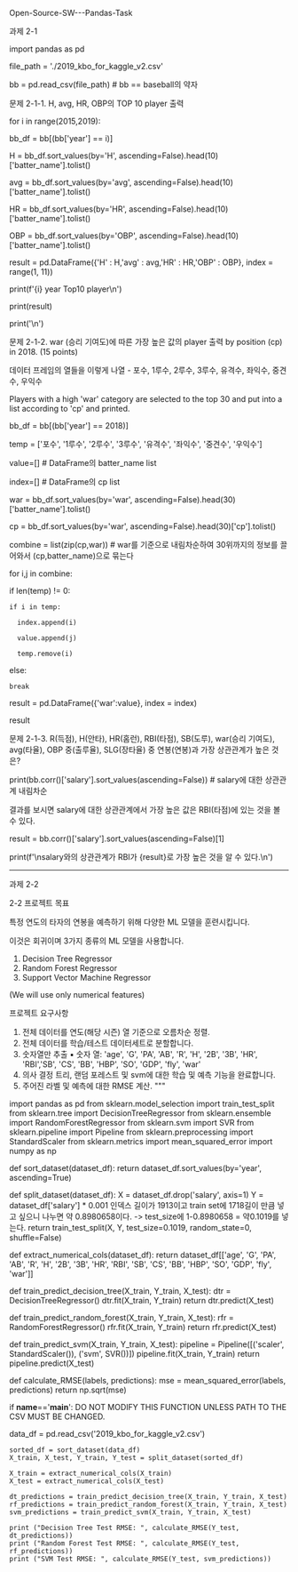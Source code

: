 Open-Source-SW---Pandas-Task

과제 2-1

import pandas as pd

file_path = './2019_kbo_for_kaggle_v2.csv'

bb = pd.read_csv(file_path) # bb == baseball의 약자

문제 2-1-1. H, avg, HR, OBP의 TOP 10 player 출력

for i in range(2015,2019):
  
  bb_df = bb[(bb['year'] == i)]
  
  H = bb_df.sort_values(by='H', ascending=False).head(10)['batter_name'].tolist()
  
  avg = bb_df.sort_values(by='avg', ascending=False).head(10)['batter_name'].tolist()
  
  HR = bb_df.sort_values(by='HR', ascending=False).head(10)['batter_name'].tolist()
  
  OBP = bb_df.sort_values(by='OBP', ascending=False).head(10)['batter_name'].tolist()
  
  result = pd.DataFrame({'H' : H,'avg' : avg,'HR' : HR,'OBP' : OBP}, index = range(1, 11))
  
  print(f'{i} year Top10 player\n')
  
  print(result)
  
  print('\n')

문제 2-1-2. war (승리 기여도)에 따른 가장 높은 값의 player 출력 by position (cp) in 2018. (15 points)

데이터 프레임의 열들을 이렇게 나열 - 포수, 1루수, 2루수, 3루수, 유격수, 좌익수, 중견수, 우익수

Players with a high 'war' category are selected to the top 30 and put into a list according to 'cp' and printed.

bb_df = bb[(bb['year'] == 2018)]

temp = ['포수', '1루수', '2루수', '3루수', '유격수', '좌익수', '중견수', '우익수']

value=[] # DataFrame의 batter_name list

index=[] # DataFrame의 cp list

war = bb_df.sort_values(by='war', ascending=False).head(30)['batter_name'].tolist()

cp = bb_df.sort_values(by='war', ascending=False).head(30)['cp'].tolist()

combine = list(zip(cp,war)) # war를 기준으로 내림차순하여 30위까지의 정보를 끌어와서 (cp,batter_name)으로 묶는다

for i,j in combine:

  if len(temp) != 0:
  
    if i in temp:
    
      index.append(i)
      
      value.append(j)
    
      temp.remove(i)
  
  else:
    
    break

result = pd.DataFrame({'war':value}, index = index)

result

문제 2-1-3. R(득점), H(안타), HR(홈런), RBI(타점), SB(도루), war(승리 기여도), avg(타율), OBP 중(출루율), SLG(장타율) 중 연봉(연봉)과 가장 상관관계가 높은 것은?

print(bb.corr()['salary'].sort_values(ascending=False)) # salary에 대한 상관관계 내림차순

결과를 보시면 salary에 대한 상관관계에서 가장 높은 값은 RBI(타점)에 있는 것을 볼 수 있다.

result = bb.corr()['salary'].sort_values(ascending=False)[1]

print(f'\nsalary와의 상관관계가 RBI가 {result}로 가장 높은 것을 알 수 있다.\n')

------------------------------------------------------------------------------------------------------------------------------------------------------------------

과제 2-2

2-2 프로젝트 목표

특정 연도의 타자의 연봉을 예측하기 위해 다양한 ML 모델을 훈련시킵니다.

이것은 회귀이며 3가지 종류의 ML 모델을 사용합니다.

1. Decision Tree Regressor
2. Random Forest Regressor
3. Support Vector Machine Regressor

(We will use only numerical features)

프로젝트 요구사항

1. 전체 데이터를 연도(해당 시즌) 열 기준으로 오름차순 정렬.
2. 전체 데이터를 학습/테스트 데이터세트로 분할합니다.
3. 숫자열만 추출
▪ 숫자 열: 'age', 'G', 'PA', 'AB', 'R', 'H', '2B', '3B', 'HR', 'RBI','SB', 'CS', 'BB', 'HBP', 'SO', 'GDP', 'fly', 'war'
4. 의사 결정 트리, 랜덤 포레스트 및 svm에 대한 학습 및 예측 기능을 완료합니다.
5. 주어진 라벨 및 예측에 대한 RMSE 계산.
"""

import pandas as pd
from sklearn.model_selection import train_test_split
from sklearn.tree import DecisionTreeRegressor
from sklearn.ensemble import RandomForestRegressor
from sklearn.svm import SVR
from sklearn.pipeline import Pipeline
from sklearn.preprocessing import StandardScaler
from sklearn.metrics import mean_squared_error
import numpy as np

def sort_dataset(dataset_df):
  return dataset_df.sort_values(by='year', ascending=True)

def split_dataset(dataset_df):
  X = dataset_df.drop('salary', axis=1)
  Y = dataset_df['salary'] * 0.001
  인덱스 길이가 1913이고 train set에 1718길이 만큼 넣고 싶으니 나누면 약 0.8980658이다. -> test_size에 1-0.8980658 = 약0.1019를 넣는다.
  return train_test_split(X, Y, test_size=0.1019, random_state=0, shuffle=False)

def extract_numerical_cols(dataset_df):
  return dataset_df[['age', 'G', 'PA', 'AB', 'R', 'H', '2B', '3B', 'HR', 'RBI', 'SB', 'CS', 'BB', 'HBP', 'SO', 'GDP', 'fly', 'war']]

def train_predict_decision_tree(X_train, Y_train, X_test):
  dtr = DecisionTreeRegressor()
  dtr.fit(X_train, Y_train)
  return dtr.predict(X_test)

def train_predict_random_forest(X_train, Y_train, X_test):
  rfr = RandomForestRegressor()
  rfr.fit(X_train, Y_train)
  return rfr.predict(X_test)

def train_predict_svm(X_train, Y_train, X_test):
  pipeline = Pipeline([('scaler', StandardScaler()), ('svm', SVR())])
  pipeline.fit(X_train, Y_train)
  return pipeline.predict(X_test)

def calculate_RMSE(labels, predictions):
  mse = mean_squared_error(labels, predictions)
  return np.sqrt(mse)

if __name__=='__main__':
	DO NOT MODIFY THIS FUNCTION UNLESS PATH TO THE CSV MUST BE CHANGED.
	
  data_df = pd.read_csv('2019_kbo_for_kaggle_v2.csv')

	sorted_df = sort_dataset(data_df)
	X_train, X_test, Y_train, Y_test = split_dataset(sorted_df)

	X_train = extract_numerical_cols(X_train)
	X_test = extract_numerical_cols(X_test)

	dt_predictions = train_predict_decision_tree(X_train, Y_train, X_test)
	rf_predictions = train_predict_random_forest(X_train, Y_train, X_test)
	svm_predictions = train_predict_svm(X_train, Y_train, X_test)

	print ("Decision Tree Test RMSE: ", calculate_RMSE(Y_test, dt_predictions))
	print ("Random Forest Test RMSE: ", calculate_RMSE(Y_test, rf_predictions))
	print ("SVM Test RMSE: ", calculate_RMSE(Y_test, svm_predictions))
